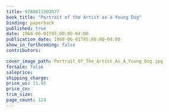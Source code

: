 ```yaml
---
title: 9780811202077
book_title: "Portrait of the Artist as a Young Dog"
binding: paperback
published: true
date: 1968-06-01T05:00:00-04:00
publication_date: 1968-06-01T05:00:00-04:00
show_in_forthcoming: false
contributors:

cover_image_path: Portrait_Of_The_Artist_As_A_Young_Dog.jpg
forsale: false
saleprice:
shipping_charge:
price_us: 11.95
price_cn:
trim_size:
page_count: 124
---
```


